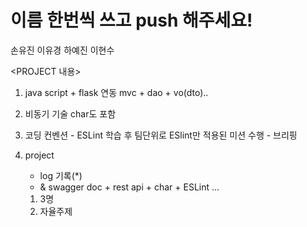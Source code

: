 # 이름 한번씩 쓰고 push 해주세요!

손유진
이유경
하예진
이현수

<PROJECT 내용>

1. java script + flask  연동
    mvc + dao + vo(dto)..

2. 비동기 기술
    char도 포함

3. 코딩 컨벤션 - ESLint
    학습 후
    팀단위로 ESlint만 적용된 미션 수행 - 브리핑

4. project
    - log 기록(*)
    - & swagger doc + rest api + char + ESLint ...
    1. 3명
    2. 자율주제
